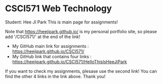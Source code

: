 # CSCI571 Web Technology

Student: Hee JI Park 
This is main page for assignments!


Note that https://heejipark.github.io/ is my personal portfolio site, so please add '/CSCI571/' at the end of the link!

- My GitHub main link for assignments     : https://heejipark.github.io/CSCI571/  
- My GitHub link that contains four links : https://heejipark.github.io/CSCI571/HelloThisIsHeeJiPark 


If you want to check my assignments, plesase use the second link! You can find the other 4 links in the link above.
Thank you!







